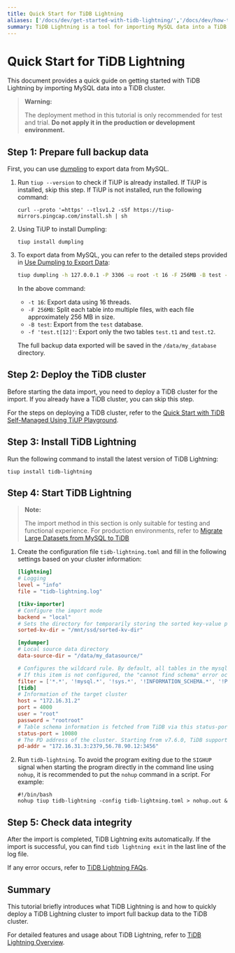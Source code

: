 ```yaml
---
title: Quick Start for TiDB Lightning
aliases: ['/docs/dev/get-started-with-tidb-lightning/','/docs/dev/how-to/get-started/tidb-lightning/']
summary: TiDB Lightning is a tool for importing MySQL data into a TiDB cluster. It is recommended for test and trial purposes only, not for production or development environments. The process involves preparing full backup data, deploying the TiDB cluster, installing TiDB Lightning, starting TiDB Lightning, and checking data integrity. For detailed features and usage, refer to the TiDB Lightning Overview.
---
```


# Quick Start for TiDB Lightning

This document provides a quick guide on getting started with TiDB Lightning by importing MySQL data into a TiDB cluster.

> **Warning:**
>
> The deployment method in this tutorial is only recommended for test and trial. **Do not apply it in the production or development environment.**

## Step 1: Prepare full backup data

First, you can use [dumpling](/dumpling-overview.md) to export data from MySQL.

1. Run `tiup --version` to check if TiUP is already installed. If TiUP is installed, skip this step. If TiUP is not installed, run the following command:

    ```
    curl --proto '=https' --tlsv1.2 -sSf https://tiup-mirrors.pingcap.com/install.sh | sh
    ```

2. Using TiUP to install Dumpling:

    ```shell
    tiup install dumpling
    ```

3. To export data from MySQL, you can refer to the detailed steps provided in [Use Dumpling to Export Data](/dumpling-overview.md#export-to-sql-files):

    ```sh
    tiup dumpling -h 127.0.0.1 -P 3306 -u root -t 16 -F 256MB -B test -f 'test.t[12]' -o /data/my_database/
    ```

    In the above command:

    - `-t 16`: Export data using 16 threads.
    - `-F 256MB`: Split each table into multiple files, with each file approximately 256 MB in size.
    - `-B test`: Export from the `test` database.
    - `-f 'test.t[12]'`: Export only the two tables `test.t1` and `test.t2`.

    The full backup data exported will be saved in the `/data/my_database` directory.

## Step 2: Deploy the TiDB cluster

Before starting the data import, you need to deploy a TiDB cluster for the import. If you already have a TiDB cluster, you can skip this step.

For the steps on deploying a TiDB cluster, refer to the [Quick Start with TiDB Self-Managed Using TiUP Playground](/quick-start-with-tidb.md).

## Step 3: Install TiDB Lightning

Run the following command to install the latest version of TiDB Lightning:

```shell
tiup install tidb-lightning
```

## Step 4: Start TiDB Lightning

> **Note:**
>
> The import method in this section is only suitable for testing and functional experience. For production environments, refer to [Migrate Large Datasets from MySQL to TiDB](/migrate-large-mysql-to-tidb.md)

1. Create the configuration file `tidb-lightning.toml` and fill in the following settings based on your cluster information:

    ```toml
    [lightning]
    # Logging
    level = "info"
    file = "tidb-lightning.log"

    [tikv-importer]
    # Configure the import mode
    backend = "local"
    # Sets the directory for temporarily storing the sorted key-value pairs. The target directory must be empty.
    sorted-kv-dir = "/mnt/ssd/sorted-kv-dir"

    [mydumper]
    # Local source data directory
    data-source-dir = "/data/my_datasource/"

    # Configures the wildcard rule. By default, all tables in the mysql, sys, INFORMATION_SCHEMA, PERFORMANCE_SCHEMA, METRICS_SCHEMA, and INSPECTION_SCHEMA system databases are filtered.
    # If this item is not configured, the "cannot find schema" error occurs when system tables are imported.
    filter = ['*.*', '!mysql.*', '!sys.*', '!INFORMATION_SCHEMA.*', '!PERFORMANCE_SCHEMA.*', '!METRICS_SCHEMA.*', '!INSPECTION_SCHEMA.*']
    [tidb]
    # Information of the target cluster
    host = "172.16.31.2"
    port = 4000
    user = "root"
    password = "rootroot"
    # Table schema information is fetched from TiDB via this status-port.
    status-port = 10080
    # The PD address of the cluster. Starting from v7.6.0, TiDB supports setting multiple PD addresses.
    pd-addr = "172.16.31.3:2379,56.78.90.12:3456"
    ```

2. Run `tidb-lightning`. To avoid the program exiting due to the `SIGHUP` signal when starting the program directly in the command line using `nohup`, it is recommended to put the `nohup` command in a script. For example:

    ```shell
    #!/bin/bash
    nohup tiup tidb-lightning -config tidb-lightning.toml > nohup.out &
    ```

## Step 5: Check data integrity

After the import is completed, TiDB Lightning exits automatically. If the import is successful, you can find `tidb lightning exit` in the last line of the log file.

If any error occurs, refer to [TiDB Lightning FAQs](/tidb-lightning/tidb-lightning-faq.md).

## Summary

This tutorial briefly introduces what TiDB Lightning is and how to quickly deploy a TiDB Lightning cluster to import full backup data to the TiDB cluster.

For detailed features and usage about TiDB Lightning, refer to [TiDB Lightning Overview](/tidb-lightning/tidb-lightning-overview.md).
